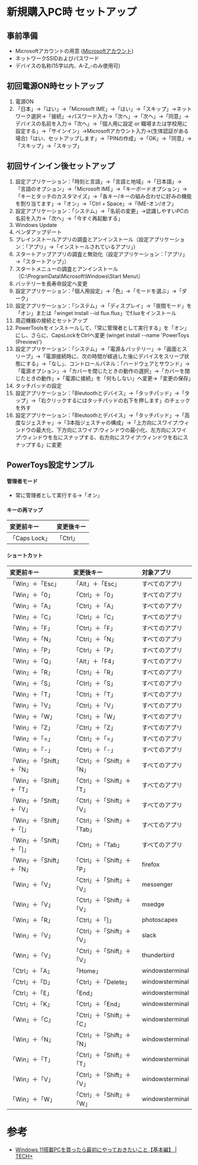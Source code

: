 # 新規購入PC時 セットアップ

## 事前準備

- Microsoftアカウントの用意 ([Microsoftアカウント](https://account.microsoft.com/))
- ネットワークSSIDおよびパスワード
- デバイスの名称(15字以内、A-Z_-のみ使用可)

## 初回電源ON時セットアップ

1. 電源ON
2. 「日本」→「はい」→「Microsoft IME」→「はい」→「スキップ」→ネットワーク選択→「接続」→パスワード入力→「次へ」→「次へ」→「同意」→デバイスの名前を入力→「次へ」→「個人用に設定 or 職場または学校用に設定する」→「サインイン」→Microsoftアカウント入力→(生体認証がある場合)「はい、セットアップします」→「PINの作成」→「OK」→「同意」→「スキップ」→「スキップ」

## 初回サインイン後セットアップ

1. 設定アプリケーション：「時刻と言語」→「言語と地域」→「日本語」→「言語のオプション」→「Microsoft IME」→「キーボードオプション」→「キーとタッチのカスタマイズ」→「各キー/キーの組み合わせに好みの機能を割り当てます」→「オン」→「Ctrl + Space」→「IME-オン/オフ」
2. 設定アプリケーション：「システム」→「名前の変更」→認識しやすいPCの名前を入力→「次へ」→「今すぐ再起動する」
3. Windows Update
4. ベンダアップデート
5. プレインストールアプリの調査とアンインストール（設定アプリケーション：「アプリ」→「インストールされているアプリ」）
6. スタートアップアプリの調査と無効化（設定アプリケーション：「アプリ」→「スタートアップ」）
7. スタートメニューの調査とアンインストール（C:\ProgramData\Microsoft\Windows\Start Menu\）
8. バッテリーを長寿命設定へ変更
9. 設定アプリケーション：「個人用設定」→「色」→「モードを選ぶ」→「ダーク」
10. 設定アプリケーション：「システム」→「ディスプレイ」→「夜間モード」を「オン」または「winget install --id flux.flux」でf.luxをインストール
11. 周辺機器の接続とセットアップ
12. PowerToolsをインストールして、「常に管理者として実行する」を「オン」にし、さらに、CapsLockをCtrlへ変更 (winget install --name 'PowerToys (Preview)')
13. 設定アプリケーション：「システム」→「電源＆バッテリー」→「画面とスリープ」→「電源接続時に、次の時間が経過した後にデバイスをスリープ状態にする」→「なし」、コントロールパネル：「ハードウェアとサウンド」→「電源オプション」→「カバーを閉じたときの動作の選択」→「カバーを閉じたときの動作」×「電源に接続」を「何もしない」へ変更→「変更の保存」
14. タッチパッドの設定
15. 設定アプリケーション：「Bleutoothとデバイス」→「タッチパッド」→「タップ」→「右クリックするにはタッチパッドの右下を押します」のチェックを外す
16. 設定アプリケーション：「Bleutoothとデバイス」→「タッチパッド」→「高度なジェスチャ」→「3本指ジェスチャの構成」→「上方向にスワイプ:ウィンドウの最大化、下方向にスワイプ:ウィンドウの最小化、左方向にスワイプ:ウィンドウを左にスナップする、右方向にスワイプ:ウィンドウを右にスナップする」に変更

## PowerToys設定サンプル

#### 管理者モード

- 常に管理者として実行する→「オン」

#### キーの再マップ

|変更前キー|変更後キー|
|:---|:---|
|「Caps Lock」|「Ctrl」|

#### ショートカット

|変更前キー|変更後キー|対象アプリ|
|:---|:---|:---|
|「Win」＋「Esc」|「Alt」＋「Esc」|すべてのアプリ|
|「Win」＋「0」|「Ctrl」＋「0」|すべてのアプリ|
|「Win」＋「A」|「Ctrl」＋「A」|すべてのアプリ|
|「Win」＋「C」|「Ctrl」＋「C」|すべてのアプリ|
|「Win」＋「F」|「Ctrl」＋「F」|すべてのアプリ|
|「Win」＋「N」|「Ctrl」＋「N」|すべてのアプリ|
|「Win」＋「P」|「Ctrl」＋「P」|すべてのアプリ|
|「Win」＋「Q」|「Alt」＋「F4」|すべてのアプリ|
|「Win」＋「R」|「Ctrl」＋「R」|すべてのアプリ|
|「Win」＋「S」|「Ctrl」＋「S」|すべてのアプリ|
|「Win」＋「T」|「Ctrl」＋「T」|すべてのアプリ|
|「Win」＋「V」|「Ctrl」＋「V」|すべてのアプリ|
|「Win」＋「W」|「Ctrl」＋「W」|すべてのアプリ|
|「Win」＋「Z」|「Ctrl」＋「Z」|すべてのアプリ|
|「Win」＋「=」|「Ctrl」＋「=」|すべてのアプリ|
|「Win」＋「-」|「Ctrl」＋「-」|すべてのアプリ|
|「Win」＋「Shift」＋「N」|「Ctrl」＋「Shift」＋「N」|すべてのアプリ|
|「Win」＋「Shift」＋「T」|「Ctrl」＋「Shift」＋「T」|すべてのアプリ|
|「Win」＋「Shift」＋「V」|「Ctrl」＋「Shift」＋「V」|すべてのアプリ|
|「Win」＋「Shift」＋「[」|「Ctrl」＋「Shift」＋「Tab」|すべてのアプリ|
|「Win」＋「Shift」＋「]」|「Ctrl」＋「Tab」|すべてのアプリ|
|「Win」＋「Shift」＋「N」|「Ctrl」＋「Shift」＋「P」|firefox|
|「Win」＋「V」|「Ctrl」＋「Shift」＋「V」|messenger|
|「Win」＋「V」|「Ctrl」＋「Shift」＋「V」|msedge|
|「Win」＋「R」|「Ctrl」＋「]」|photoscapex|
|「Win」＋「V」|「Ctrl」＋「Shift」＋「V」|slack|
|「Win」＋「V」|「Ctrl」＋「Shift」＋「V」|thunderbird|
|「Ctrl」＋「A」|「Home」|windowsterminal|
|「Ctrl」＋「D」|「Ctrl」＋「Delete」|windowsterminal|
|「Ctrl」＋「E」|「End」|windowsterminal|
|「Ctrl」＋「K」|「Ctrl」＋「End」|windowsterminal|
|「Win」＋「C」|「Ctrl」＋「Shift」＋「C」|windowsterminal|
|「Win」＋「N」|「Ctrl」＋「Shift」＋「N」|windowsterminal|
|「Win」＋「T」|「Ctrl」＋「Shift」＋「T」|windowsterminal|
|「Win」＋「V」|「Ctrl」＋「Shift」＋「V」|windowsterminal|
|「Win」＋「W」|「Ctrl」＋「Shift」＋「W」|windowsterminal|

# 参考

- [Windows 11搭載PCを買ったら最初にやっておきたいこと【基本編】 | TECH+](https://news.mynavi.jp/article/20211014-2083192/)
